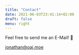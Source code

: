 ```yaml
---
title: "Contact"
date: 2021-06-03T23:41:14+02:00
draft: false
menu: right
---
```


Feel free to send me an E-Mail! :email:

jonathan@oaj.moe

